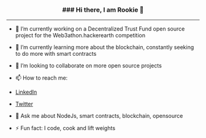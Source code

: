 <h3 align="center">  ### Hi there, I am Rookie 👋 </h3>
<hr>

- 🔭 I’m currently working on a Decentralized Trust Fund open source project for the Web3athon.hackerearth competition

- 🌱 I’m currently learning more about the blockchain, constantly seeking to do more with smart contracts

- 👯 I’m looking to collaborate on more open source projects 

- 📫 How to reach me: 
 - <a href="https://www.linkedin.com/in/tarvey-avwunufe-008126233/">LinkedIn</a>
 - <a href="https://twitter.com/Dominoking11">Twitter</a>

- 💬 Ask me about NodeJs, smart contracts, blockchain, opensource

- ⚡ Fun fact: I code, cook and lift weights

<!--
**avwunufe/avwunufe** is a ✨ _special_ ✨ repository because its `README.md` (this file) appears on your GitHub profile.

Here are some ideas to get you started:

 

-
-->
